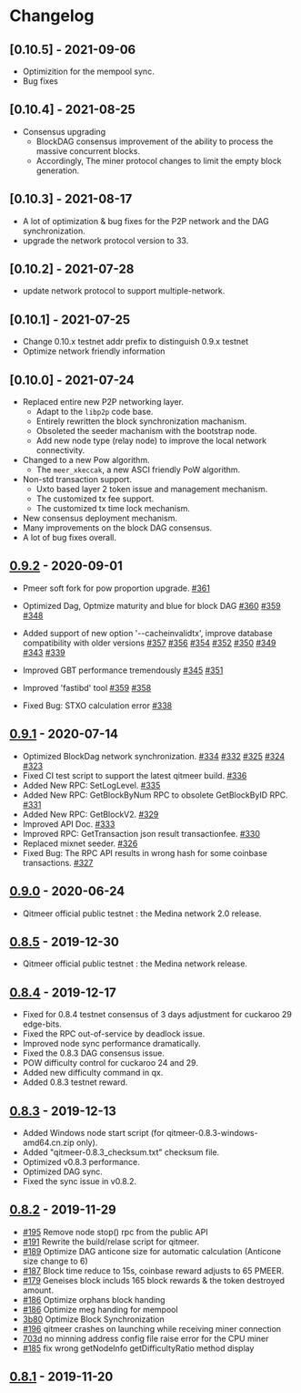 # Changelog

## [0.10.5] - 2021-09-06
- Optimizition for the mempool sync.
- Bug fixes

## [0.10.4] - 2021-08-25
- Consensus upgrading
  - BlockDAG consensus improvement of the ability to process the massive concurrent blocks.
  - Accordingly, The miner protocol changes to limit the empty block generation.

## [0.10.3] - 2021-08-17
- A lot of optimization & bug fixes for the P2P network and the DAG synchronization.
- upgrade the network protocol version to 33. 


## [0.10.2] - 2021-07-28
- update network protocol to support multiple-network.

## [0.10.1] - 2021-07-25
- Change 0.10.x testnet addr prefix to distinguish 0.9.x testnet
- Optimize network friendly information

## [0.10.0] - 2021-07-24

- Replaced entire new P2P networking layer.
  - Adapt to the `libp2p` code base.
  - Entirely rewritten the block synchronization machanism.
  - Obsoleted the seeder machanism with the bootstrap node.
  - Add new node type (relay node) to improve the local network connectivity.
- Changed to a new Pow algorithm.
  - The `meer_xkeccak`, a new ASCI friendly PoW algorithm.
- Non-std transaction support.
  - Uxto based layer 2 token issue and management mechanism.
  - The customized tx fee support.
  - The customized tx time lock mechanism.
- New consensus deployment mechanism.
- Many improvements on the block DAG consensus.
- A lot of bug fixes overall.

## [0.9.2] - 2020-09-01

- Pmeer soft fork for pow proportion upgrade.
  [#361](https://github.com/Qitmeer/qitmeer/pull/361)

- Optimized Dag, Optmize maturity and blue for block DAG
  [#360](https://github.com/Qitmeer/qitmeer/pull/360)
  [#359](https://github.com/Qitmeer/qitmeer/pull/359)
  [#348](https://github.com/Qitmeer/qitmeer/pull/348)

- Added support of new option '--cacheinvalidtx', improve database compatibility with older versions
  [#357](https://github.com/Qitmeer/qitmeer/pull/357)
  [#356](https://github.com/Qitmeer/qitmeer/pull/356)
  [#354](https://github.com/Qitmeer/qitmeer/pull/354)
  [#352](https://github.com/Qitmeer/qitmeer/pull/352)
  [#350](https://github.com/Qitmeer/qitmeer/pull/350)
  [#349](https://github.com/Qitmeer/qitmeer/pull/349)
  [#343](https://github.com/Qitmeer/qitmeer/pull/343)
  [#339](https://github.com/Qitmeer/qitmeer/pull/339)

- Improved GBT performance tremendously
  [#345](https://github.com/Qitmeer/qitmeer/pull/345)
  [#351](https://github.com/Qitmeer/qitmeer/pull/351)

- Improved 'fastibd' tool
  [#359](https://github.com/Qitmeer/qitmeer/pull/359)
  [#358](https://github.com/Qitmeer/qitmeer/pull/350)

- Fixed Bug: STXO calculation error
  [#338](https://github.com/Qitmeer/qitmeer/pull/338)

## [0.9.1] - 2020-07-14

- Optimized BlockDag network synchronization.
  [#334](https://github.com/Qitmeer/qitmeer/pull/334)
  [#332](https://github.com/Qitmeer/qitmeer/pull/332)
  [#325](https://github.com/Qitmeer/qitmeer/pull/325)
  [#324](https://github.com/Qitmeer/qitmeer/pull/324)
  [#323](https://github.com/Qitmeer/qitmeer/pull/323)
- Fixed CI test script to support the latest qitmeer build.
  [#336](https://github.com/Qitmeer/qitmeer/pull/336)
- Added New RPC: SetLogLevel.
  [#335](https://github.com/Qitmeer/qitmeer/pull/335)
- Added New RPC: GetBlockByNum RPC to obsolete GetBlockByID RPC.
  [#331](https://github.com/Qitmeer/qitmeer/pull/331)
- Added New RPC: GetBlockV2.
  [#329](https://github.com/Qitmeer/qitmeer/pull/329)
- Improved API Doc.
  [#333](https://github.com/Qitmeer/qitmeer/pull/333)
- Improved RPC: GetTransaction json result transactionfee.
  [#330](https://github.com/Qitmeer/qitmeer/pull/330)
- Replaced mixnet seeder.
  [#326](https://github.com/Qitmeer/qitmeer/pull/326)
- Fixed Bug: The RPC API results in wrong hash for some coinbase transactions.
  [#327](https://github.com/Qitmeer/qitmeer/pull/327)

## [0.9.0] - 2020-06-24

- Qitmeer official public testnet : the Medina network 2.0 release.

## [0.8.5] - 2019-12-30

- Qitmeer official public testnet : the Medina network release.

## [0.8.4] - 2019-12-17

- Fixed for 0.8.4 testnet consensus of 3 days adjustment for cuckaroo 29 edge-bits.
- Fixed the RPC out-of-service by deadlock issue.
- Improved node sync performance dramatically.
- Fixed the 0.8.3 DAG consensus issue.
- POW difficulty control for cuckaroo 24 and 29.
- Added new difficulty command in qx.
- Added 0.8.3 testnet reward.

## [0.8.3] - 2019-12-13

- Added Windows node start script (for qitmeer-0.8.3-windows-amd64.cn.zip only).
- Added "qitmeer-0.8.3_checksum.txt" checksum file.
- Optimized v0.8.3 performance.
- Optimized DAG sync.
- Fixed the sync issue in v0.8.2.

## [0.8.2] - 2019-11-29

  - [#195] Remove node stop() rpc from the public API
  - [#191] Rewrite the build/relase script for qitmeer.
  - [#189] Optimize DAG anticone size for automatic calculation (Anticone size change to 6)
  - [#187] Block time reduce to 15s,  coinbase reward adjusts to 65 PMEER.
  - [#179] Geneises block includs 165 block rewards & the token destroyed amount.
  - [#186] Optimize orphans block handing
  - [#186] Optimize meg handing for mempool
  - [3b80] Optimize Block Synchronization
  - [#196] qitmeer crashes on launching while receiving miner connection
  - [703d] no minning address config file raise error for the CPU miner
  - [#185] fix wrong getNodeInfo getDifficultyRatio method display

[703d]:https://github.com/Qitmeer/qitmeer/commit/703d4f5bed11379c737acff2a1d1431fb2d5a989
[3b80]:https://github.com/Qitmeer/qitmeer/commit/3b804be0026f4ee9bffdd47f445c2afee49772ec
[#185]:https://github.com/Qitmeer/qitmeer/pull/185
[#186]:https://github.com/Qitmeer/qitmeer/pull/186
[#187]:https://github.com/Qitmeer/qitmeer/pull/187
[#189]:https://github.com/Qitmeer/qitmeer/pull/189
[#179]:https://github.com/Qitmeer/qitmeer/pull/179
[#180]:https://github.com/Qitmeer/qitmeer/pull/180
[#191]:https://github.com/Qitmeer/qitmeer/pull/191
[#195]:https://github.com/Qitmeer/qitmeer/pull/195
[#196]:https://github.com/Qitmeer/qitmeer/pull/196


## [0.8.1] - 2019-11-20


[0.9.2]: https://github.com/Qitmeer/qitmeer/releases/tag/v0.9.2-release
[0.9.1]: https://github.com/Qitmeer/qitmeer/releases/tag/v0.9.1-release
[0.9.0]: https://github.com/Qitmeer/qitmeer/releases/tag/v0.9.0-release
[0.8.5]: https://github.com/Qitmeer/qitmeer/releases/tag/v0.8.5
[0.8.4]: https://github.com/Qitmeer/qitmeer/releases/tag/v0.8.4.1
[0.8.3]: https://github.com/Qitmeer/qitmeer/releases/tag/v0.8.3.1
[0.8.2]: https://github.com/Qitmeer/qitmeer/releases/tag/v0.8.2
[0.8.1]: https://github.com/Qitmeer/qitmeer/releases/tag/v0.8.1
